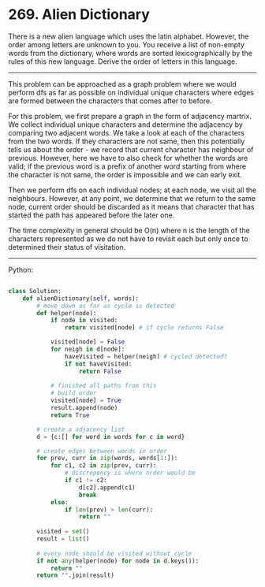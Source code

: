# 269. Alien Dictionary

There is a new alien language which uses the latin alphabet. However, the order
among letters are unknown to you. You receive a list of non-empty words from
the dictionary, where words are sorted lexicographically by the rules of this
new language. Derive the order of letters in this language.

---

This problem can be approached as a graph problem where we would perform dfs as
far as possible on individual unique characters where edges are formed between
the characters that comes after to before.

For this problem, we first prepare a graph in the form of adjacency martrix. We
collect individual unique characters and determine the adjacency by comparing
two adjacent words. We take a look at each of the characters from the two
words. If they characters are not same, then this potentially tells us about
the order - we record that current character has neighbour of previous.
However, here we have to also check for whether the words are valid; if the
previous word is a prefix of another word starting from where the character is
not same, the order is impossible and we can early exit.

Then we perform dfs on each individual nodes; at each node, we visit all the
neighbours. However, at any point, we determine that we return to the same
node, current order should be discarded as it means that character that has
started the path has appeared before the later one.

The time complexity in general should be O(n) where n is the length of the
characters represented as we do not have to revisit each but only once to
determined their status of visitation.

---

Python:

```python

class Solution:
    def alienDictionary(self, words):
        # move down as far as cycle is detected
        def helper(node):
            if node in visited:
                return visited[node] # if cycle returns False

            visited[node] = False
            for neigh in d[node]:
                haveVisited = helper(neigh) # cycled detected?
                if not haveVisited:
                    return False
            
            # finished all paths from this
            # build order
            visited[node] = True
            result.append(node)
            return True

        # create a adjacency list
        d = {c:[] for word in words for c in word}

        # create edges between words in order
        for prev, curr in zip(words, words[1:]):
            for c1, c2 in zip(prev, curr):
                # discrepency is where order would be
                if c1 != c2:
                    d[c2].append(c1)
                    break
            else:
                if len(prev) > len(curr):
                    return ""
        
        visited = set()
        result = list()
        
        # every node should be visited without cycle
        if not any(helper(node) for node in d.keys()):
            return ""
        return "".join(result)
```
